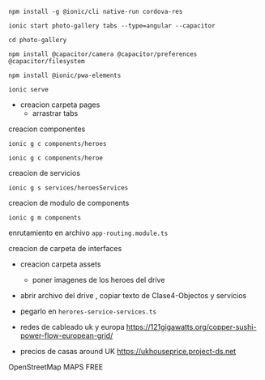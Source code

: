 

```
npm install -g @ionic/cli native-run cordova-res
```

```
ionic start photo-gallery tabs --type=angular --capacitor
```

```
cd photo-gallery
```

```
npm install @capacitor/camera @capacitor/preferences @capacitor/filesystem
```

```
npm install @ionic/pwa-elements
```

```
ionic serve
```


- creacion carpeta pages
  - arrastrar tabs


creacion componentes

```
ionic g c components/heroes
```

```
ionic g c components/heroe
```
creacion de servicios

```
ionic g s services/heroesServices
```

creacion de modulo de components

```
ionic g m components
```
enrutamiento en archivo `app-routing.module.ts`

creacion de carpeta de interfaces 

- creacion carpeta assets
  -  poner imagenes de los heroes del drive
- abrir archivo del drive , copiar texto de Clase4-Objectos y servicios
- pegarlo en `herores-service-services.ts`

- redes de cableado uk y europa
https://121gigawatts.org/copper-sushi-power-flow-european-grid/


- precios de casas around UK
  https://ukhouseprice.project-ds.net

OpenStreetMap MAPS FREE
